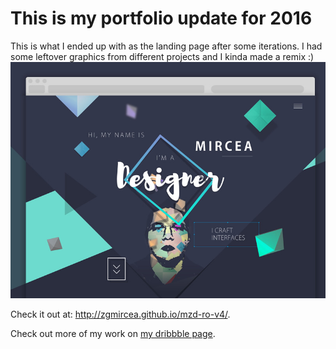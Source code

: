 <h1>This is my portfolio update for 2016</h1>
This is what I ended up with as the landing page after some iterations.
I had some leftover graphics from different projects and I kinda made a remix :)
<img src="mzd-folio-4.0.jpg" />

Check it out at:  <a href="http://zgmircea.github.io/mzd-ro-v4/">http://zgmircea.github.io/mzd-ro-v4/</a>.

Check out more of my work on <a href="https://dribbble.com/mzd">my dribbble page</a>.
